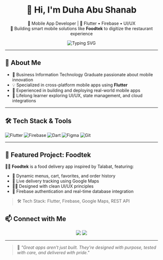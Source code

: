 <h1 align="center">👋 Hi, I'm Duha Abu Shanab</h1>

<p align="center">
  📱 Mobile App Developer | 🎯 Flutter • Firebase • UI/UX <br>
  🚀 Building smart mobile solutions like <b>Foodtek</b> to digitize the restaurant experience
</p>

<p align="center">
  <img src="https://readme-typing-svg.herokuapp.com?font=Fira+Code&pause=1000&color=38B2AC&width=435&lines=Flutter+Developer;Firebase;UI%2FUX+Lover;Let's+Build+Something+Awesome!" alt="Typing SVG" />
</p>


---

## 🧩 About Me

- 💼 Business Information Technology Graduate passionate about mobile innovation  
- 💡 Specialized in cross-platform mobile apps using **Flutter**  
- 🔨 Experienced in building and deploying real-world mobile apps  
- 🔭 Lifelong learner exploring UI/UX, state management, and cloud integrations  

---

## 🛠️ Tech Stack & Tools

![Flutter](https://img.shields.io/badge/Flutter-02569B?style=for-the-badge&logo=flutter&logoColor=white)
![Firebase](https://img.shields.io/badge/Firebase-ffca28?style=for-the-badge&logo=firebase&logoColor=black)
![Dart](https://img.shields.io/badge/Dart-0175C2?style=for-the-badge&logo=dart&logoColor=white)
![Figma](https://img.shields.io/badge/Figma-F24E1E?style=for-the-badge&logo=figma&logoColor=white)
![Git](https://img.shields.io/badge/Git-F05032?style=for-the-badge&logo=git&logoColor=white)

---

## 🌟 Featured Project: Foodtek

🚴‍♀️ **Foodtek** is a food delivery app inspired by Talabat, featuring:

- 🍔 Dynamic menus, cart, favorites, and order history  
- 📍 Live delivery tracking using Google Maps  
- 🧑‍🎨 Designed with clean UI/UX principles  
- 🔐 Firebase authentication and real-time database integration

> 🛠️ Tech Stack: Flutter, Firebase, Google Maps, REST API






## 📫 Connect with Me

<p align="center">
  <a href="http://linkedin.com/in/duha-abu-shanab"><img src="https://img.shields.io/badge/LinkedIn-0A66C2?style=for-the-badge&logo=linkedin&logoColor=white"/></a>
  <a href="mailto:dohaash_2002@hotmail.com"><img src="https://img.shields.io/badge/Email-D14836?style=for-the-badge&logo=gmail&logoColor=white"/></a>
</p>

---

> 🧠 *"Great apps aren’t just built. They’re designed with purpose, tested with care, and delivered with pride."*
